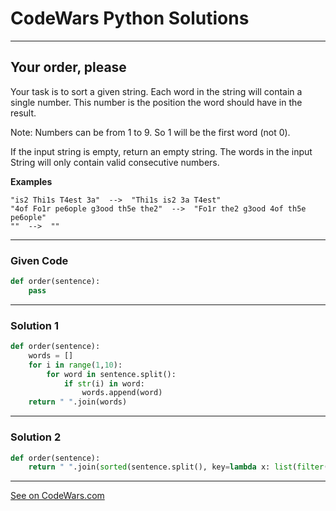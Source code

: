 # CodeWars Python Solutions

---

## Your order, please

Your task is to sort a given string. Each word in the string will contain a single number. This number is the position the word should have in the result.

Note: Numbers can be from 1 to 9. So 1 will be the first word (not 0).

If the input string is empty, return an empty string. The words in the input String will only contain valid consecutive numbers.


**Examples**

```
"is2 Thi1s T4est 3a"  -->  "Thi1s is2 3a T4est"
"4of Fo1r pe6ople g3ood th5e the2"  -->  "Fo1r the2 g3ood 4of th5e pe6ople"
""  -->  ""
```

---

### Given Code


```python
def order(sentence):
    pass
```

---

### Solution 1


```python
def order(sentence):
    words = []
    for i in range(1,10):
        for word in sentence.split():
            if str(i) in word:
                words.append(word)
    return " ".join(words)
```


---

### Solution 2


```python
def order(sentence):
    return " ".join(sorted(sentence.split(), key=lambda x: list(filter(str.isdigit, x))[0]))
```


---


[See on CodeWars.com](https://www.codewars.com/kata/55c45be3b2079eccff00010f/)
